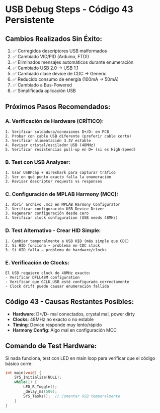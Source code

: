 # USB Debug Steps - Código 43 Persistente

## Cambios Realizados Sin Éxito:
1. ✅ Corregidos descriptores USB malformados
2. ✅ Cambiado VID/PID (Arduino, FTDI)
3. ✅ Eliminados mensajes automáticos durante enumeración
4. ✅ Cambiado USB 2.0 → USB 1.1
5. ✅ Cambiado clase device de CDC → Generic
6. ✅ Reducido consumo de energía (100mA → 50mA)
7. ✅ Cambiado a Bus-Powered
8. ✅ Simplificada aplicación USB

## Próximos Pasos Recomendados:

### A. Verificación de Hardware (CRÍTICO):
```
1. Verificar soldadura/conexiones D+/D- en PCB
2. Probar con cable USB diferente (preferir cable corto)
3. Verificar alimentación 3.3V estable
4. Revisar cristal/oscilador USB (48MHz)
5. Verificar resistencias pull-up en D+ (si es High-Speed)
```

### B. Test con USB Analyzer:
```
1. Usar USBPcap + Wireshark para capturar tráfico
2. Ver en qué punto exacto falla la enumeración
3. Revisar descriptor requests vs responses
```

### C. Configuración de MPLAB Harmony (MCC):
```
1. Abrir archivo .mc3 en MPLAB Harmony Configurator
2. Verificar configuración USB Device Driver
3. Regenerar configuración desde cero
4. Verificar clock configuration (USB needs 48MHz)
```

### D. Test Alternativo - Crear HID Simple:
```
1. Cambiar temporalmente a USB HID (más simple que CDC)
2. Si HID funciona → problema en CDC stack
3. Si HID falla → problema de hardware/clocks
```

### E. Verificación de Clocks:
```
El USB requiere clock de 48MHz exacto:
- Verificar DFLL48M configuration
- Verificar que GCLK_USB esté configurado correctamente
- Clock drift puede causar enumeración fallida
```

## Código 43 - Causas Restantes Posibles:
- **Hardware**: D+/D- mal conectados, crystal mal, power dirty
- **Clocks**: 48MHz no exacto o no estable  
- **Timing**: Device responde muy lento/rápido
- **Harmony Config**: Algo mal en configuración MCC

## Comando de Test Hardware:
Si nada funciona, test con LED en main loop para verificar que el código básico corre:

```c
int main(void) {
    SYS_Initialize(NULL);
    while(1) {
        LED_R_Toggle();
        _delay_ms(500);
        SYS_Tasks();  // Comentar USB temporalmente
    }
}
```

